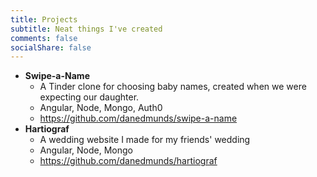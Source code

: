 ```yaml
---
title: Projects
subtitle: Neat things I've created
comments: false
socialShare: false
---
```


- **Swipe-a-Name**
  - A Tinder clone for choosing baby names, created when we were expecting our daughter.
  - Angular, Node, Mongo, Auth0
  - https://github.com/danedmunds/swipe-a-name
- **Hartiograf**
  - A wedding website I made for my friends' wedding
  - Angular, Node, Mongo
  - https://github.com/danedmunds/hartiograf